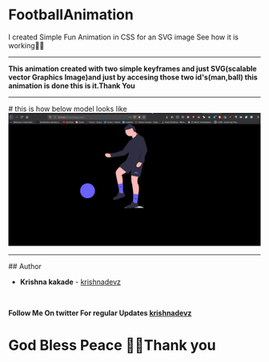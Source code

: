 # FootballAnimation
I created Simple Fun Animation in CSS for an SVG image  See how it is working🔽👀
<hr>
<b>This animation created with two simple keyframes and just SVG(scalable vector Graphics Image)and just by accesing those two id's(man,ball) this animation is done this is it.Thank You</b>
<hr>
# this is how below model looks like
<img src="https://github.com/krishnadevz/FootballAnimation/blob/master/football.gif" alt="1">

<hr>
## Author

* **Krishna kakade**  - [krishnadevz](https://github.com/krishnadevz)

  <br>
 <b>Follow Me On twitter For regular Updates 
<a href="https://twitter.com/krishnadevz">krishnadevz</a>
 <br>
 
 # God Bless Peace 🙏👋Thank you  
